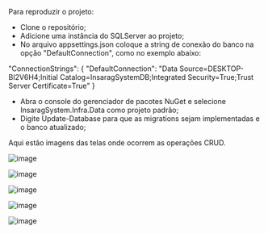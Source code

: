 Para reproduzir o projeto:

- Clone o repositório;
- Adicione uma instância do SQLServer ao projeto;
- No arquivo appsettings.json coloque a string de conexão do banco na opção "DefaultConnection", como no exemplo abaixo:

"ConnectionStrings": {
  "DefaultConnection": "Data Source=DESKTOP-BI2V6H4;Initial Catalog=InsaragSystemDB;Integrated Security=True;Trust Server Certificate=True"
}

- Abra o console do gerenciador de pacotes NuGet e selecione InsaragSystem.Infra.Data como projeto padrão;
- Digite Update-Database para que as migrations sejam implementadas e o banco atualizado;

Aqui estão imagens das telas onde ocorrem as operações CRUD.

![image](https://github.com/higoreller/InsaragSystem/assets/87211773/59bcfc2b-f9d8-4a80-b144-217bdd4a5ecc)

![image](https://github.com/higoreller/InsaragSystem/assets/87211773/b2cddbef-ae2b-4d91-b28d-fda8d0faf130)

![image](https://github.com/higoreller/InsaragSystem/assets/87211773/751c3544-d8a9-4524-ad1c-a611dd9cd275)

![image](https://github.com/higoreller/InsaragSystem/assets/87211773/77cf0dc9-81eb-4c45-ad08-8a161dc1a66f)

![image](https://github.com/higoreller/InsaragSystem/assets/87211773/fee8594a-e3db-477b-ae8c-68e94111073a)
